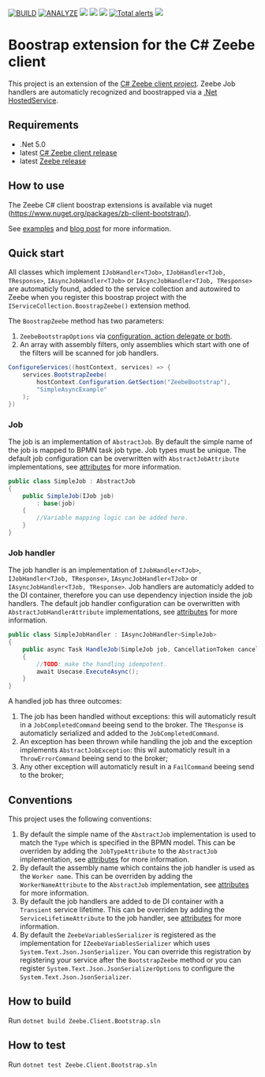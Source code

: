 [![BUILD](https://github.com/arjangeertsema/zeebe-client-csharp-bootstrap/actions/workflows/build.yml/badge.svg)](https://github.com/arjangeertsema/zeebe-client-csharp-bootstrap/actions/workflows/build.yml)
[![ANALYZE](https://github.com/arjangeertsema/zeebe-client-csharp-bootstrap/actions/workflows/analyze.yml/badge.svg)](https://github.com/arjangeertsema/zeebe-client-csharp-bootstrap/actions/workflows/analyze.yml)
[![](https://img.shields.io/nuget/v/zb-client-bootstrap.svg)](https://www.nuget.org/packages/zb-client-bootstrap/) 
[![](https://img.shields.io/nuget/dt/zb-client-bootstrap)](https://www.nuget.org/stats/packages/zb-client-bootstrap?groupby=Version) 
[![](https://img.shields.io/github/license/arjangeertsema/zeebe-client-csharp-bootstrap.svg)](https://www.apache.org/licenses/LICENSE-2.0) 
[![Total alerts](https://img.shields.io/lgtm/alerts/g/arjangeertsema/zeebe-client-csharp-bootstrap.svg?logo=lgtm&logoWidth=18)](https://lgtm.com/projects/g/arjangeertsema/zeebe-client-csharp-bootstrap/alerts/)
[![](https://img.shields.io/badge/Community%20Extension-An%20open%20source%20community%20maintained%20project-FF4700)](https://github.com/camunda-community-hub/community)

# Boostrap extension for the C# Zeebe client

This project is an extension of the [C# Zeebe client project](https://github.com/camunda-community-hub/zeebe-client-csharp). Zeebe Job handlers are automaticly recognized and boostrapped via a [.Net HostedService](https://docs.microsoft.com/en-us/dotnet/architecture/microservices/multi-container-microservice-net-applications/background-tasks-with-ihostedservice).

## Requirements

* .Net 5.0
* latest [C# Zeebe client release](https://www.nuget.org/packages/zb-client/)
* latest [Zeebe release](https://github.com/zeebe-io/zeebe/releases/)

## How to use

The Zeebe C# client boostrap extensions is available via nuget (https://www.nuget.org/packages/zb-client-bootstrap/).

See [examples] and [blog post](https://link.medium.com/4a3yax14gjb) for more information.

## Quick start

All classes which implement `IJobHandler<TJob>`, `IJobHandler<TJob, TResponse>`, `IAsyncJobHandler<TJob>` or `IAsyncJobHandler<TJob, TResponse>` are automaticly found, added to the service collection and autowired to Zeebe when you register this boostrap project with the `IServiceCollection.BoostrapZeebe()` extension method.

The `BoostrapZeebe` method has two parameters:

1. `ZeebeBootstrapOptions` via [configuration, action delegate or both](https://docs.microsoft.com/en-us/dotnet/core/extensions/options-library-authors).
1. An array with assembly filters, only assemblies which start with one of the filters will be scanned for job handlers.

```csharp
ConfigureServices((hostContext, services) => {
    services.BootstrapZeebe(
        hostContext.Configuration.GetSection("ZeebeBootstrap"),
        "SimpleAsyncExample"
    );
})
```

### Job

The job is an implementation of `AbstractJob`. By default the simple name of the job is mapped to BPMN task job type. Job types must be unique. The default job configuration can be overwritten with `AbstractJobAttribute` implementations, see [attributes] for more information.

```csharp
public class SimpleJob : AbstractJob
{
    public SimpleJob(IJob job) 
        : base(job)
    { 
        //Variable mapping logic can be added here.
    }
}
```

### Job handler

The job handler is an implementation of `IJobHandler<TJob>`, `IJobHandler<TJob, TResponse>`, `IAsyncJobHandler<TJob>` or `IAsyncJobHandler<TJob, TResponse>`. Job handlers are automaticly added to the DI container, therefore you can use dependency injection inside the job handlers.  The default job handler configuration can be overwritten with `AbstractJobHandlerAttribute` implementations, see [attributes] for more information.


```csharp
public class SimpleJobHandler : IAsyncJobHandler<SimpleJob>
{
    public async Task HandleJob(SimpleJob job, CancellationToken cancellationToken)
    {  
        //TODO: make the handling idempotent.
        await Usecase.ExecuteAsync();
    }
}
```

A handled job has three outcomes:

1. The job has been handled without exceptions: this will automaticly result in a `JobCompletedCommand` beeing send to the broker. The `TResponse` is automaticly serialized and added to the `JobCompletedCommand`.
1. An exception has been thrown while handling the job and the exception implements `AbstractJobException`: this wil automaticly result in a `ThrowErrorCommand` beeing send to the broker;
1. Any other exception will automaticly result in a `FailCommand` beeing send to the broker;

## Conventions

This project uses the following conventions:

1. By default the simple name of the `AbstractJob` implementation is used to match the `Type` which is specified in the BPMN model. This can be overriden by adding the `JobTypeAttribute` to the `AbstractJob` implementation, see [attributes] for more information.
1. By default the assembly name which contains the job handler is used as the `Worker name`. This can be overriden by adding the `WorkerNameAttribute` to the `AbstractJob` implementation, see [attributes] for more information.
1. By default the job handlers are added to de DI container with a `Transient` service lifetime. This can be overriden by adding the `ServiceLifetimeAttribute` to the job handler, see [attributes] for more information.
1. By default the `ZeebeVariablesSerializer` is registered as the implementation for `IZeebeVariablesSerializer` which uses `System.Text.Json.JsonSerializer`. You can override this registration by registering your service after the `BootstrapZeebe` method or you can register `System.Text.Json.JsonSerializerOptions` to configure the `System.Text.Json.JsonSerializer`. 

## How to build

Run `dotnet build Zeebe.Client.Bootstrap.sln`

## How to test

Run `dotnet test Zeebe.Client.Bootstrap.sln`

[examples]:  https://github.com/arjangeertsema/zeebe-client-csharp-bootstrap/tree/main/examples
[attributes]: https://github.com/arjangeertsema/zeebe-client-csharp-bootstrap/tree/main/src/Zeebe.Client.Bootstrap/Attributes
